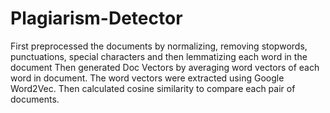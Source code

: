 # Plagiarism-Detector
First preprocessed the documents by normalizing, removing stopwords, punctuations, special characters and then lemmatizing each word in the document
Then generated Doc Vectors by averaging word vectors of each word in document. The word vectors were extracted using Google Word2Vec.
Then calculated cosine similarity to compare each pair of documents.
